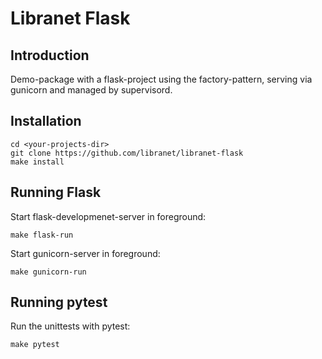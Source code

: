 # Libranet Flask

## Introduction

Demo-package with a flask-project using the factory-pattern,
serving via gunicorn and managed by supervisord.



## Installation


```
cd <your-projects-dir>
git clone https://github.com/libranet/libranet-flask
make install
```


## Running Flask
Start flask-developmenet-server in foreground:

```
make flask-run
```


Start gunicorn-server in foreground:

```
make gunicorn-run
```




## Running pytest
Run the unittests with pytest:

```
make pytest
```
